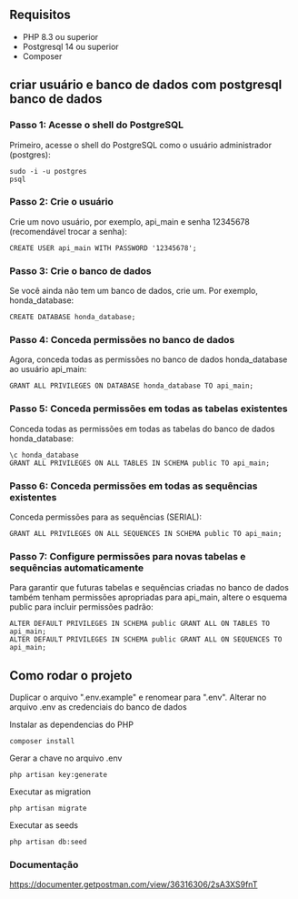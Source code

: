 ## Requisitos
 * PHP 8.3 ou superior 
 * Postgresql 14 ou superior 
 * Composer

 ## criar usuário e banco de dados com postgresql banco de dados

### Passo 1: Acesse o shell do PostgreSQL

Primeiro, acesse o shell do PostgreSQL como o usuário administrador (postgres):

```
sudo -i -u postgres
psql
```

### Passo 2: Crie o usuário

Crie um novo usuário, por exemplo, api_main e senha 12345678 (recomendável trocar a senha):

```
CREATE USER api_main WITH PASSWORD '12345678';
```

### Passo 3: Crie o banco de dados

Se você ainda não tem um banco de dados, crie um. Por exemplo, honda_database:

```
CREATE DATABASE honda_database;
```

### Passo 4: Conceda permissões no banco de dados

Agora, conceda todas as permissões no banco de dados honda_database ao usuário api_main:

```
GRANT ALL PRIVILEGES ON DATABASE honda_database TO api_main;
```

### Passo 5: Conceda permissões em todas as tabelas existentes

Conceda todas as permissões em todas as tabelas do banco de dados honda_database:

```
\c honda_database
GRANT ALL PRIVILEGES ON ALL TABLES IN SCHEMA public TO api_main;
```

### Passo 6: Conceda permissões em todas as sequências existentes

Conceda permissões para as sequências (SERIAL):

```
GRANT ALL PRIVILEGES ON ALL SEQUENCES IN SCHEMA public TO api_main;
```

### Passo 7: Configure permissões para novas tabelas e sequências automaticamente

Para garantir que futuras tabelas e sequências criadas no banco de dados também tenham permissões apropriadas para api_main, altere o esquema public para incluir permissões padrão:

```
ALTER DEFAULT PRIVILEGES IN SCHEMA public GRANT ALL ON TABLES TO api_main;
ALTER DEFAULT PRIVILEGES IN SCHEMA public GRANT ALL ON SEQUENCES TO api_main;
```



    


 ## Como rodar o projeto

 Duplicar o arquivo ".env.example" e renomear para ".env".
 Alterar no arquivo .env as credenciais do banco de dados

 Instalar as dependencias do PHP
 ```
 composer install
 ```

 Gerar a chave no arquivo .env
 ```
 php artisan key:generate
 ```

 Executar as migration
 ```
 php artisan migrate
 ```
 
  Executar as seeds
 ```
 php artisan db:seed
 ```

### Documentação
https://documenter.getpostman.com/view/36316306/2sA3XS9fnT
